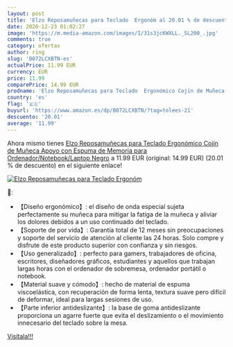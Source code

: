 ```yaml
---
layout: post
title: 'Elzo Reposamuñecas para Teclado  Ergonóm al 20.01 % de descuento'
date: 2020-12-23 01:02:27
image: 'https://m.media-amazon.com/images/I/31s3jcKWXLL._SL200_.jpg'
comments: true
category: ofertas
author: ring
slug: 'B072LCXBTN-es'
actualPrice: 11.99 EUR
currency: EUR
price: 11.99
comparePrice: 14.99 EUR
prodname: 'Elzo Reposamuñecas para Teclado  Ergonómico Cojín de Muñeca Apoyo con Espuma de Memoria para Ordenador/Notebook/Laptop  Negro'
country: 'es'
flag: '🇪🇸'
buyurl: 'https://www.amazon.es/dp/B072LCXBTN/?tag=tolees-21'
descuento: '20.01'
average: '11.99'
---
```


Ahora mismo tienes [Elzo Reposamuñecas para Teclado  Ergonómico Cojín de Muñeca Apoyo con Espuma de Memoria para Ordenador/Notebook/Laptop  Negro](https://www.amazon.es/dp/B072LCXBTN/?tag=tolees-21) a 11.99 EUR (original: 14.99 EUR) (20.01 %  de descuento) en el siguiente enlace!

[![Elzo Reposamuñecas para Teclado  Ergonóm](https://m.media-amazon.com/images/I/31s3jcKWXLL._SL200_.jpg)](https://www.amazon.es/dp/B072LCXBTN/?tag=tolees-21)

🔎:

- 【Diseño ergonómico】: el diseño de onda especial sujeta perfectamente su muñeca para mitigar la fatiga de la muñeca y aliviar los dolores debidos a un uso continuado del teclado.
- 【Soporte de por vida】: Garantía total de 12 meses sin preocupaciones y soporte del servicio de atención al cliente las 24 horas. Solo compre y disfrute de este producto superior con confianza y sin riesgos.
- 【Uso generalizado】: perfecto para gamers, trabajadores de oficina, escritores, diseñadores gráficos, estudiantes y aquellos que trabajan largas horas con el ordenador de sobremesa, ordenador portátil o notebook.
- 【Material suave y cómodo】: hecho de material de espuma viscoelástica, con recuperación de forma lenta, textura suave pero difícil de deformar, ideal para largas sesiones de uso.
- 【Parte inferior antideslizante】: la base de goma antideslizante proporciona un agarre fuerte que evita el deslizamiento o el movimiento innecesario del teclado sobre la mesa.

[Visítala!!!](https://www.amazon.es/dp/B072LCXBTN/?tag=tolees-21)
